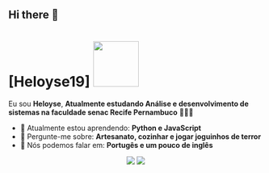 ## Hi there 👋
# [Heloyse19] <img src="https://media0.giphy.com/media/3M3Au8QlEEpck/giphy.gif?cid=6c09b9527i98sb1mf1xxlbnvcr2luozqs8srmnqbjerjrpie&ep=v1_internal_gif_by_id&rid=giphy.gif&ct=g" width="90px">

Eu sou <strong>Heloyse</strong>, <strong>Atualmente estudando Análise e desenvolvimento de sistemas na faculdade senac Recife Pernambuco</strong> 👨🏻‍💻 

- 🚀 Atualmente estou aprendendo: <strong>Python e JavaScript</strong> 
- 💬 Pergunte-me sobre: <strong>Artesanato, cozinhar e jogar joguinhos de terror</strong>
- 📣 Nós podemos falar em: <strong>Portugês e um pouco de inglês</strong>
<div align="center">

  <a href="#" alt="Gmail">
    <img src="https://img.shields.io/badge/-Gmail-FF0000?style=flat-square&labelColor=FF0000&logo=gmail&logoColor=white&link=mailto:heloysesantos007@gmail.com"/></a>

  <a href="#" alt="Linkedin">
    <img src="https://img.shields.io/badge/-Linkedin-0e76a8?style=flat-square&logo=Linkedin&logoColor=white&link=https://www.linkedin.com/in/heloyse-silva-003855285/" /></a>

